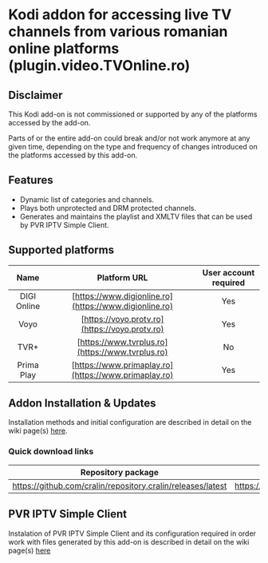# Kodi addon for accessing live TV channels from various romanian online platforms (plugin.video.TVOnline.ro)


## Disclaimer

This Kodi add-on is not commissioned or supported by any of the platforms accessed by the add-on.

Parts of or the entire add-on could break and/or not work anymore at any given time, depending on the type and frequency of changes introduced on the platforms accessed by this add-on.


## Features
  * Dynamic list of categories and channels.
  * Plays both unprotected and DRM protected channels.
  * Generates and maintains the playlist and XMLTV files that can be used by PVR IPTV Simple Client.


## Supported platforms


  | Name | Platform URL | User account required |
  | :---: | :---: | :---: |
  | DIGI Online | [https://www.digionline.ro](https://www.digionline.ro) | Yes |
  | Voyo | [https://voyo.protv.ro](https://voyo.protv.ro) | Yes |
  | TVR+ | [https://www.tvrplus.ro](https://www.tvrplus.ro) | No |
  | Prima Play | [https://www.primaplay.ro](https://www.primaplay.ro) | Yes |



## Addon Installation & Updates

Installation methods and initial configuration are described in detail on the wiki page(s) [here](https://github.com/cralin/plugin.video.TVOnline.ro/wiki#installation).


### Quick download links

  | Repository package | Add-on package |
  | :---: | :---:|
  | https://github.com/cralin/repository.cralin/releases/latest | https://github.com/cralin/plugin.video.TVOnline.ro/releases |



## PVR IPTV Simple Client

Instalation of PVR IPTV Simple Client and its configuration required in order work with files generated by this add-on is described in detail on the wiki page(s) [here](https://github.com/cralin/plugin.video.TVOnline.ro/wiki#pvr-iptv-simple-client-integration)

